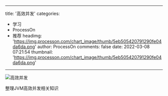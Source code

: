 
---
title: '高效并发'
categories: 
 - 学习
 - ProcessOn
 - 推荐
headimg: 'https://img.processon.com/chart_image/thumb/5eb505420791290fe04da6da.png'
author: ProcessOn
comments: false
date: 2022-03-08 07:21:54
thumbnail: 'https://img.processon.com/chart_image/thumb/5eb505420791290fe04da6da.png'
---

<div>   
<img class="thumb" alt="高效并发" src="https://img.processon.com/chart_image/thumb/5eb505420791290fe04da6da.png" referrerpolicy="no-referrer">
<p>整理JVM高效并发相关知识</p>  
</div>
            